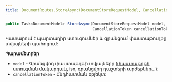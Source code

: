 ```yaml
---
title: DocumentRoutes.StoreAsync(DocumentStoreRequestModel, CancellationToken) մեթոդ
---
```


```c#
public Task<DocumentModel> StoreAsync(DocumentStoreRequestModel model, 
                                      CancellationToken cancellationToken = default)
```

Կատարում է պարտադիր ստուգումներ և գրանցում փաստաթուղթը տվյալների պահոցում։

**Պարամետրեր**

* `model` - Գրանցվող փաստաթղթի տվյալները ([փաստաթղթի ստուգման մակարդակ](../../../server_api/types/DocumentCheckLevel.md), isn, գրանցվող դաշտերի արժեքներ...)։
* `cancellationToken` - Ընդհատման օբյեկտ:
